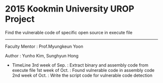 # 2015 Kookmin University UROP Project

Find the vulnerable code of specific open source in execute file 

----------

Faculty Mentor : Prof.Myungkeun Yoon

Author : Yunho Kim, Sunghyun Hong

* TimeLine
  3rd week of Sep. : Extract binary and assembly code from execute file
  1st week of Oct. : Found vulnerable code in assembly code
  2nd week of Oct. : Write the script code for vulnerable code detection
 
